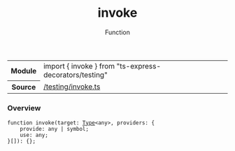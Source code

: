 
<header class="symbol-info-header"><h1 id="invoke">invoke</h1><label class="symbol-info-type-label function">Function</label></header>
<!-- summary -->
<section class="symbol-info"><table class="is-full-width"><tbody><tr><th>Module</th><td><div class="lang-typescript"><span class="token keyword">import</span> { invoke }&nbsp;<span class="token keyword">from</span>&nbsp;<span class="token string">"ts-express-decorators/testing"</span></div></td></tr><tr><th>Source</th><td><a href="https://github.com/Romakita/ts-express-decorators/blob/v3.10.2/src//testing/invoke.ts#L0-L0">/testing/invoke.ts</a></td></tr></tbody></table></section>
<!-- overview -->


### Overview


<pre><code class="typescript-lang ">function <span class="token function">invoke</span><span class="token punctuation">(</span>target<span class="token punctuation">:</span> <a href="#api/common/core/type"><span class="token">Type</span></a><<span class="token keyword">any</span>><span class="token punctuation">,</span> providers<span class="token punctuation">:</span> <span class="token punctuation">{</span>
    provide<span class="token punctuation">:</span> <span class="token keyword">any</span> | symbol<span class="token punctuation">;</span>
    use<span class="token punctuation">:</span> <span class="token keyword">any</span><span class="token punctuation">;</span>
<span class="token punctuation">}</span><span class="token punctuation">[</span><span class="token punctuation">]</span><span class="token punctuation">)</span><span class="token punctuation">:</span> <span class="token punctuation">{</span><span class="token punctuation">}</span><span class="token punctuation">;</span>
</code></pre>


<!-- Parameters -->

<!-- Description -->

<!-- Members -->

